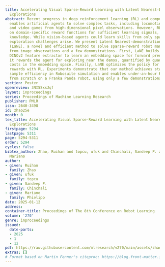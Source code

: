 ```yaml
---
title: Accelerating Visual Sparse-Reward Learning with Latent Nearest-Demonstration-Guided
  Explorations
abstract: Recent progress in deep reinforcement learning (RL) and computer vision
  enables artificial agents to solve complex tasks, including locomotion, manipulation,
  and video games from high-dimensional pixel observations. However, RL usually relies
  on domain-specific reward functions for sufficient learning signals, requiring expert
  knowledge. While vision-based agents could learn skills from only sparse rewards,
  exploration challenges arise. We present Latent Nearest-demonstration-guided Exploration
  (LaNE), a novel and efficient method to solve sparse-reward robot manipulation tasks
  from image observations and a few demonstrations. First, LaNE builds on the pre-trained
  DINOv2 feature extractor to learn an embedding space for forward prediction. Next,
  it rewards the agent for exploring near the demos, quantified by quadratic control
  costs in the embedding space. Finally, LaNE optimizes the policy for the augmented
  rewards with RL. Experiments demonstrate that our method achieves state-of-the-art
  sample efficiency in Robosuite simulation and enables under-an-hour RL training
  from scratch on a Franka Panda robot, using only a few demonstrations.
section: Poster
openreview: 3NI5SxsJqf
layout: inproceedings
series: Proceedings of Machine Learning Research
publisher: PMLR
issn: 2640-3498
id: zhao25e
month: 0
tex_title: Accelerating Visual Sparse-Reward Learning with Latent Nearest-Demonstration-Guided
  Explorations
firstpage: 5294
lastpage: 5311
page: 5294-5311
order: 5294
cycles: false
bibtex_author: Zhao, Ruihan and topcu, ufuk and Chinchali, Sandeep P. and Phielipp,
  Mariano
author:
- given: Ruihan
  family: Zhao
- given: ufuk
  family: topcu
- given: Sandeep P.
  family: Chinchali
- given: Mariano
  family: Phielipp
date: 2025-01-12
address:
container-title: Proceedings of The 8th Conference on Robot Learning
volume: '270'
genre: inproceedings
issued:
  date-parts:
  - 2025
  - 1
  - 12
pdf: https://raw.githubusercontent.com/mlresearch/v270/main/assets/zhao25e/zhao25e.pdf
extras: []
# Format based on Martin Fenner's citeproc: https://blog.front-matter.io/posts/citeproc-yaml-for-bibliographies/
---
```

